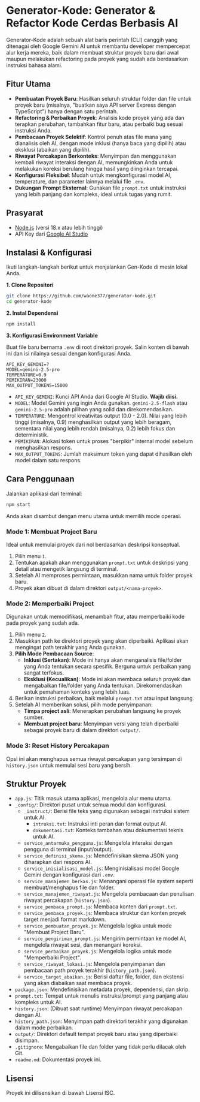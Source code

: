 # Generator-Kode: Generator & Refactor Kode Cerdas Berbasis AI

Generator-Kode adalah sebuah alat baris perintah (CLI) canggih yang ditenagai oleh Google Gemini AI untuk membantu developer mempercepat alur kerja mereka, baik dalam membuat struktur proyek baru dari awal maupun melakukan refactoring pada proyek yang sudah ada berdasarkan instruksi bahasa alami.

## Fitur Utama

- **Pembuatan Proyek Baru**: Hasilkan seluruh struktur folder dan file untuk proyek baru (misalnya, "buatkan saya API server Express dengan TypeScript") hanya dengan satu perintah.
- **Refactoring & Perbaikan Proyek**: Analisis kode proyek yang ada dan terapkan perubahan, tambahkan fitur baru, atau perbaiki bug sesuai instruksi Anda.
- **Pembacaan Proyek Selektif**: Kontrol penuh atas file mana yang dianalisis oleh AI, dengan mode inklusi (hanya baca yang dipilih) atau eksklusi (abaikan yang dipilih).
- **Riwayat Percakapan Berkonteks**: Menyimpan dan menggunakan kembali riwayat interaksi dengan AI, memungkinkan Anda untuk melakukan koreksi berulang hingga hasil yang diinginkan tercapai.
- **Konfigurasi Fleksibel**: Mudah untuk mengkonfigurasi model AI, temperature, dan parameter lainnya melalui file `.env`.
- **Dukungan Prompt Eksternal**: Gunakan file `prompt.txt` untuk instruksi yang lebih panjang dan kompleks, ideal untuk tugas yang rumit.

## Prasyarat

- [Node.js](https://nodejs.org/) (versi 18.x atau lebih tinggi)
- API Key dari [Google AI Studio](https://aistudio.google.com/app/apikey)

## Instalasi & Konfigurasi

Ikuti langkah-langkah berikut untuk menjalankan Gen-Kode di mesin lokal Anda.

**1. Clone Repositori**
```bash
git clone https://github.com/waone377/generator-kode.git
cd generator-kode
```

**2. Instal Dependensi**
```bash
npm install
```

**3. Konfigurasi Environment Variable**

Buat file baru bernama `.env` di root direktori proyek. Salin konten di bawah ini dan isi nilainya sesuai dengan konfigurasi Anda.

```env
API_KEY_GEMINI=?
MODEL=gemini-2.5-pro
TEMPERATURE=0.9
PEMIKIRAN=23000
MAX_OUTPUT_TOKENS=15000
```

- `API_KEY_GEMINI`: Kunci API Anda dari Google AI Studio. **Wajib diisi.**
- `MODEL`: Model Gemini yang ingin Anda gunakan. `gemini-2.5-flash` atau `gemini-2.5-pro` adalah pilihan yang solid dan direkomendasikan.
- `TEMPERATURE`: Mengontrol kreativitas output (0.0 - 2.0). Nilai yang lebih tinggi (misalnya, 0.9) menghasilkan output yang lebih beragam, sementara nilai yang lebih rendah (misalnya, 0.2) lebih fokus dan deterministik.
- `PEMIKIRAN`: Alokasi token untuk proses "berpikir" internal model sebelum menghasilkan respons.
- `MAX_OUTPUT_TOKENS`: Jumlah maksimum token yang dapat dihasilkan oleh model dalam satu respons.

## Cara Penggunaan

Jalankan aplikasi dari terminal:

```bash
npm start
```

Anda akan disambut dengan menu utama untuk memilih mode operasi.

### Mode 1: Membuat Project Baru

Ideal untuk memulai proyek dari nol berdasarkan deskripsi konseptual.

1.  Pilih menu `1`.
2.  Tentukan apakah akan menggunakan `prompt.txt` untuk deskripsi yang detail atau mengetik langsung di terminal.
3.  Setelah AI memproses permintaan, masukkan nama untuk folder proyek baru.
4.  Proyek akan dibuat di dalam direktori `output/<nama-proyek>`.

### Mode 2: Memperbaiki Project

Digunakan untuk memodifikasi, menambah fitur, atau memperbaiki kode pada proyek yang sudah ada.

1.  Pilih menu `2`.
2.  Masukkan path ke direktori proyek yang akan diperbaiki. Aplikasi akan mengingat path terakhir yang Anda gunakan.
3.  **Pilih Mode Pembacaan Source**:
    -   **Inklusi (Sertakan)**: Mode ini hanya akan menganalisis file/folder yang Anda tentukan secara spesifik. Berguna untuk perbaikan yang sangat terfokus.
    -   **Eksklusi (Kecualikan)**: Mode ini akan membaca seluruh proyek dan mengabaikan file/folder yang Anda tentukan. Direkomendasikan untuk pemahaman konteks yang lebih luas.
4.  Berikan instruksi perbaikan, baik melalui `prompt.txt` atau input langsung.
5.  Setelah AI memberikan solusi, pilih mode penyimpanan:
    -   **Timpa project asli**: Menerapkan perubahan langsung ke proyek sumber.
    -   **Membuat project baru**: Menyimpan versi yang telah diperbaiki sebagai proyek baru di dalam direktori `output/`.

### Mode 3: Reset History Percakapan

Opsi ini akan menghapus semua riwayat percakapan yang tersimpan di `history.json` untuk memulai sesi baru yang bersih.

## Struktur Proyek

- `app.js`: Titik masuk utama aplikasi, mengelola alur menu utama.
- `_config/`: Direktori pusat untuk semua modul dan konfigurasi.
  - `_instruct/`: Berisi file teks yang digunakan sebagai instruksi sistem untuk AI.
    - `intruksi.txt`: Instruksi inti peran dan format output AI.
    - `dokumentasi.txt`: Konteks tambahan atau dokumentasi teknis untuk AI.
  - `service_antarmuka_pengguna.js`: Mengelola interaksi dengan pengguna di terminal (input/output).
  - `service_definisi_skema.js`: Mendefinisikan skema JSON yang diharapkan dari respons AI.
  - `service_inisialisasi_model.js`: Menginisialisasi model Google Gemini dengan konfigurasi dari `.env`.
  - `service_manajemen_berkas.js`: Menangani operasi file system seperti membuat/menghapus file dan folder.
  - `service_manajemen_riwayat.js`: Mengelola pembacaan dan penulisan riwayat percakapan (`history.json`).
  - `service_pembaca_prompt.js`: Membaca konten dari `prompt.txt`.
  - `service_pembaca_proyek.js`: Membaca struktur dan konten proyek target menjadi format markdown.
  - `service_pembuatan_proyek.js`: Mengelola logika untuk mode "Membuat Project Baru".
  - `service_pengiriman_prompt.js`: Mengirim permintaan ke model AI, mengelola riwayat sesi, dan menangani koreksi.
  - `service_perbaikan_proyek.js`: Mengelola logika untuk mode "Memperbaiki Project".
  - `service_riwayat_lokasi.js`: Mengelola penyimpanan dan pembacaan path proyek terakhir (`history_path.json`).
  - `service_target_abaikan.js`: Berisi daftar file, folder, dan ekstensi yang akan diabaikan saat membaca proyek.
- `package.json`: Mendefinisikan metadata proyek, dependensi, dan skrip.
- `prompt.txt`: Tempat untuk menulis instruksi/prompt yang panjang atau kompleks untuk AI.
- `history.json`: (Dibuat saat runtime) Menyimpan riwayat percakapan dengan AI.
- `history_path.json`: Menyimpan path direktori terakhir yang digunakan dalam mode perbaikan.
- `output/`: Direktori default tempat proyek baru atau yang diperbaiki disimpan.
- `.gitignore`: Mengabaikan file dan folder yang tidak perlu dilacak oleh Git.
- `readme.md`: Dokumentasi proyek ini.

## Lisensi

Proyek ini dilisensikan di bawah Lisensi ISC.
